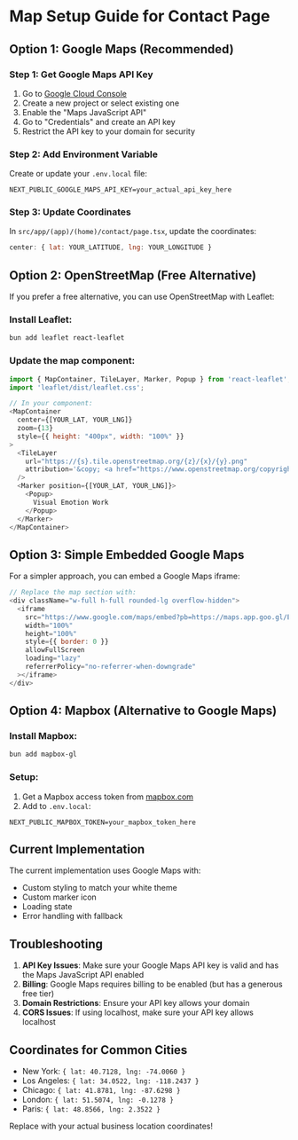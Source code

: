 # Map Setup Guide for Contact Page

## Option 1: Google Maps (Recommended)

### Step 1: Get Google Maps API Key
1. Go to [Google Cloud Console](https://console.cloud.google.com/)
2. Create a new project or select existing one
3. Enable the "Maps JavaScript API"
4. Go to "Credentials" and create an API key
5. Restrict the API key to your domain for security

### Step 2: Add Environment Variable
Create or update your `.env.local` file:
```env
NEXT_PUBLIC_GOOGLE_MAPS_API_KEY=your_actual_api_key_here
```

### Step 3: Update Coordinates
In `src/app/(app)/(home)/contact/page.tsx`, update the coordinates:
```javascript
center: { lat: YOUR_LATITUDE, lng: YOUR_LONGITUDE }
```

## Option 2: OpenStreetMap (Free Alternative)

If you prefer a free alternative, you can use OpenStreetMap with Leaflet:

### Install Leaflet:
```bash
bun add leaflet react-leaflet
```

### Update the map component:
```javascript
import { MapContainer, TileLayer, Marker, Popup } from 'react-leaflet';
import 'leaflet/dist/leaflet.css';

// In your component:
<MapContainer 
  center={[YOUR_LAT, YOUR_LNG]} 
  zoom={13} 
  style={{ height: "400px", width: "100%" }}
>
  <TileLayer
    url="https://{s}.tile.openstreetmap.org/{z}/{x}/{y}.png"
    attribution='&copy; <a href="https://www.openstreetmap.org/copyright">OpenStreetMap</a> contributors'
  />
  <Marker position={[YOUR_LAT, YOUR_LNG]}>
    <Popup>
      Visual Emotion Work
    </Popup>
  </Marker>
</MapContainer>
```

## Option 3: Simple Embedded Google Maps

For a simpler approach, you can embed a Google Maps iframe:

```javascript
// Replace the map section with:
<div className="w-full h-full rounded-lg overflow-hidden">
  <iframe
    src="https://www.google.com/maps/embed?pb=https://maps.app.goo.gl/EoCV4CZiF6nB6eLa8"
    width="100%"
    height="100%"
    style={{ border: 0 }}
    allowFullScreen
    loading="lazy"
    referrerPolicy="no-referrer-when-downgrade"
  ></iframe>
</div>
```

## Option 4: Mapbox (Alternative to Google Maps)

### Install Mapbox:
```bash
bun add mapbox-gl
```

### Setup:
1. Get a Mapbox access token from [mapbox.com](https://www.mapbox.com/)
2. Add to `.env.local`:
```env
NEXT_PUBLIC_MAPBOX_TOKEN=your_mapbox_token_here
```

## Current Implementation

The current implementation uses Google Maps with:
- Custom styling to match your white theme
- Custom marker icon
- Loading state
- Error handling with fallback

## Troubleshooting

1. **API Key Issues**: Make sure your Google Maps API key is valid and has the Maps JavaScript API enabled
2. **Billing**: Google Maps requires billing to be enabled (but has a generous free tier)
3. **Domain Restrictions**: Ensure your API key allows your domain
4. **CORS Issues**: If using localhost, make sure your API key allows localhost

## Coordinates for Common Cities

- New York: `{ lat: 40.7128, lng: -74.0060 }`
- Los Angeles: `{ lat: 34.0522, lng: -118.2437 }`
- Chicago: `{ lat: 41.8781, lng: -87.6298 }`
- London: `{ lat: 51.5074, lng: -0.1278 }`
- Paris: `{ lat: 48.8566, lng: 2.3522 }`

Replace with your actual business location coordinates!
